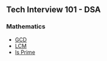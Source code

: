 ## Tech Interview 101 - DSA

### Mathematics
- [GCD](https://github.com/ksbisht941/tech-interview-101-dsa/blob/master/mathematics/gcd.js)
- [LCM](https://github.com/ksbisht941/tech-interview-101-dsa/blob/master/mathematics/lcm.js)
- [Is Prime](https://github.com/ksbisht941/tech-interview-101-dsa/blob/master/mathematics/isPrime.js)